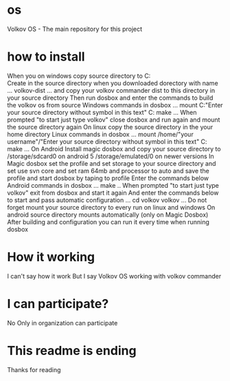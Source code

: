 # os
Volkov OS - The main repository for this project
# how to install
When you on windows copy source directory to C:\
Create in the source directory when you downloaded dorectory with name
...
volkov-dist
...
and copy your volkov commander dist to this directory in your source directory
Then run dosbox and enter the commands to build the volkov os from source
Windows commands in dosbox
...
mount C:\"Enter your source directory without symbol in this text"
C:
make
...
When prompted "to start just type volkov" close dosbox
and run again and mount the source directory again
On linux copy the source directory in the your home directory
Linux commands in dosbox
...
mount /home/"your username"/"Enter your source directory without symbol in this text"
C:
make
...
On Android Install magic dosbox and copy your source directory to /storage/sdcard0 on android 5 /storage/emulated/0 on newer versions
In Magic dosbox set the profile and set storage to your source directory and set use svn core and set ram 64mb and processor to auto and save the profile and start dosbox by taping to profile
Enter the commands below
Android commands in dosbox
...
make
..
When prompted "to start just type volkov" exit from dosbox and start it again
And enter the commands below to start and pass automatic configuration
...
cd volkov
volkov
...
Do not forget mount your source directory to every run on linux and windows On android source directory mounts automatically (only on Magic Dosbox)
After building and configuration you can run it every time when running dosbox
# How it working
I can't say how it work But I say Volkov OS working with volkov commander
# I can participate?
No Only in organization can participate
# This readme is ending
Thanks for reading
